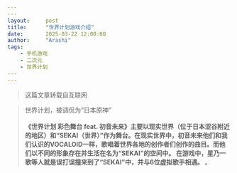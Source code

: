 ```yaml
---
​---
layout:     post
title:      "世界计划游戏介绍"
date:       2025-03-22 12:00:00
author:     "Arashi"
tags:
    - 手机游戏
    - 二次元
    - 世界计划
​---
---
```


> 这篇文章转载自互联网

<div>
    <blockquote>世界计划，被调侃为“日本原神”
    <br>
    <br><b>《世界计划 彩色舞台 feat. 初音未来》主要以现实世界（位于日本涩谷附近的地区）和“SEKAI（世界）”作为舞台。在现实世界中，初音未来他们和我们认识的VOCALOID一样，歌唱着世界各地的创作者们创作的曲目。而他们以不同的形象存在并生活在名为“SEKAI”的空间中。
在游戏中，星乃一歌等人就是误打误撞来到了“SEKAI”中，并与6位虚拟歌手相遇。
</b>。


